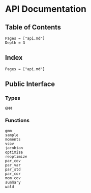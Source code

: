 # API Documentation

## Table of Contents

```@contents
Pages = ["api.md"]
Depth = 3
```

## Index

```@index
Pages = ["api.md"]
```

## Public Interface

### Types

```@docs
GMM
```

### Functions

```@docs
gmm
sample
moments
vcov
jacobian
optimize
reoptimize
par_cov
par_var
par_std
par_cor
mom_cov
summary
wald
```